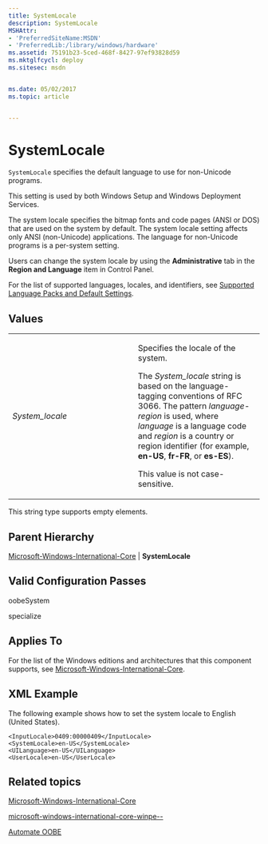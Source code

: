 ```yaml
---
title: SystemLocale
description: SystemLocale
MSHAttr:
- 'PreferredSiteName:MSDN'
- 'PreferredLib:/library/windows/hardware'
ms.assetid: 75191b23-5ced-468f-8427-97ef93828d59
ms.mktglfcycl: deploy
ms.sitesec: msdn


ms.date: 05/02/2017
ms.topic: article


---
```


# SystemLocale


`SystemLocale` specifies the default language to use for non-Unicode programs.

This setting is used by both Windows Setup and Windows Deployment Services.

The system locale specifies the bitmap fonts and code pages (ANSI or DOS) that are used on the system by default. The system locale setting affects only ANSI (non-Unicode) applications. The language for non-Unicode programs is a per-system setting.

Users can change the system locale by using the **Administrative** tab in the **Region and Language** item in Control Panel.

For the list of supported languages, locales, and identifiers, see [Supported Language Packs and Default Settings](http://go.microsoft.com/fwlink/?LinkId=206620).

## Values


<table>
<colgroup>
<col width="50%" />
<col width="50%" />
</colgroup>
<tbody>
<tr class="odd">
<td><p><em>System_locale</em></p></td>
<td><p>Specifies the locale of the system.</p>
<p>The <em>System_locale</em> string is based on the language-tagging conventions of RFC 3066. The pattern <em>language</em>-<em>region</em> is used, where <em>language</em> is a language code and <em>region</em> is a country or region identifier (for example, <strong>en-US</strong>, <strong>fr-FR</strong>, or <strong>es-ES</strong>).</p>
<p>This value is not case-sensitive.</p></td>
</tr>
</tbody>
</table>

 

This string type supports empty elements.

## Parent Hierarchy


[Microsoft-Windows-International-Core](microsoft-windows-international-core.md) | **SystemLocale**

## Valid Configuration Passes


oobeSystem

specialize

## Applies To


For the list of the Windows editions and architectures that this component supports, see [Microsoft-Windows-International-Core](microsoft-windows-international-core.md).

## XML Example


The following example shows how to set the system locale to English (United States).

```
<InputLocale>0409:00000409</InputLocale>
<SystemLocale>en-US</SystemLocale>
<UILanguage>en-US</UILanguage>
<UserLocale>en-US</UserLocale>
```

## Related topics


[Microsoft-Windows-International-Core](microsoft-windows-international-core.md)

[microsoft-windows-international-core-winpe--](microsoft-windows-international-core-winpe.md)

[Automate OOBE](https://docs.microsoft.com/windows-hardware/customize/desktop/automate-oobe)


